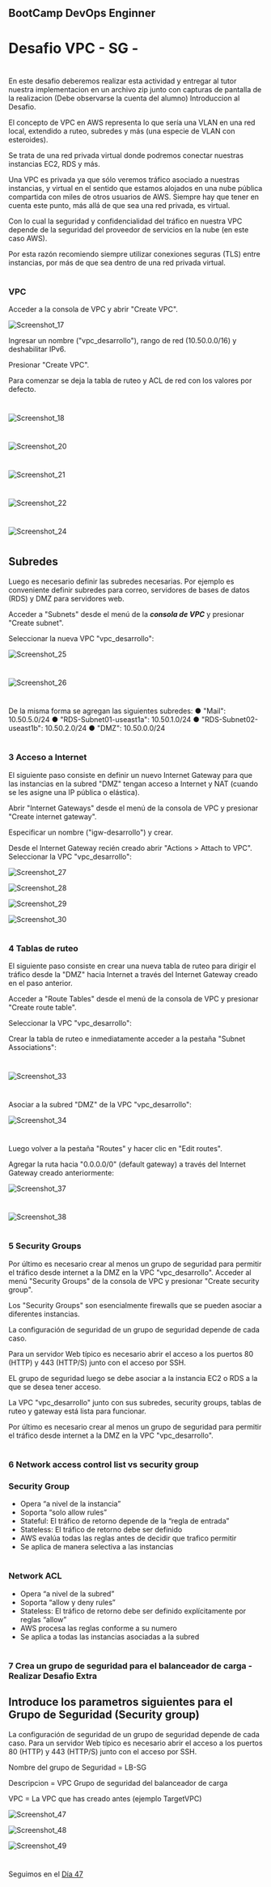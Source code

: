 
## BootCamp DevOps Enginner

# Desafio VPC - SG -
#



En este desafio deberemos realizar esta actividad y entregar al tutor nuestra implementacion en un archivo zip junto con capturas de pantalla de la realizacion (Debe observarse la cuenta del alumno)
Introduccion al Desafio. 

El concepto de VPC en AWS representa lo que sería una VLAN en una red local, extendido a ruteo, subredes y más (una especie de VLAN con esteroides). 

Se trata de una red privada virtual donde podremos conectar nuestras instancias EC2, RDS y más. 

Una VPC es privada ya que sólo veremos tráfico asociado a nuestras instancias, y virtual en el sentido que estamos alojados en una nube pública compartida con miles de otros usuarios de AWS. Siempre
hay que tener en cuenta este punto, más allá de que sea una red privada, es virtual. 

Con lo cual la seguridad y confidencialidad del tráfico en nuestra VPC depende de la seguridad del proveedor de servicios en la nube (en este caso AWS). 

Por esta razón recomiendo siempre utilizar conexiones seguras (TLS) entre instancias, por más de que sea dentro de una red privada virtual.

#
#


### VPC

Acceder a la consola de VPC y abrir "Create VPC".

![Screenshot_17](https://user-images.githubusercontent.com/96561825/173689032-1c82530d-6897-44bd-afce-fa8f0e6db794.png)

Ingresar un nombre ("vpc_desarrollo"), rango de red (10.50.0.0/16) y deshabilitar IPv6. 

Presionar "Create VPC".

Para comenzar se deja la tabla de ruteo y ACL de red con los valores por defecto.

#

![Screenshot_18](https://user-images.githubusercontent.com/96561825/173689311-bae4006b-8d53-4b2d-b351-2f6aad8beff1.png)

#

![Screenshot_20](https://user-images.githubusercontent.com/96561825/173689355-b624a0a4-b669-42df-b610-8e93b4729955.png)

#

![Screenshot_21](https://user-images.githubusercontent.com/96561825/173689397-8bf330dc-5851-493e-878b-cd2461fb6bbe.png)

#

![Screenshot_22](https://user-images.githubusercontent.com/96561825/173689439-0a188680-27d9-4152-80d3-6be10ea23266.png)

#

![Screenshot_24](https://user-images.githubusercontent.com/96561825/173689480-199a4205-9e28-41c3-b2a5-b5421c11888b.png)

#
#
## Subredes

Luego es necesario definir las subredes necesarias. Por ejemplo es conveniente definir subredes para correo, servidores de bases de datos (RDS) y DMZ para servidores web.

Acceder a "Subnets" desde el menú de la ***consola de VPC*** y presionar "Create subnet". 

Seleccionar la nueva VPC "vpc_desarrollo":

![Screenshot_25](https://user-images.githubusercontent.com/96561825/173689764-60ffb807-cbda-4cfe-9ca7-38378147e5f9.png)


#

![Screenshot_26](https://user-images.githubusercontent.com/96561825/173689781-3ab84018-95a4-4d14-9e58-6f08dab209e7.png)

#

De la misma forma se agregan las siguientes subredes:
● "Mail": 10.50.5.0/24
● "RDS-Subnet01-useast1a": 10.50.1.0/24
● "RDS-Subnet02-useast1b": 10.50.2.0/24
● "DMZ": 10.50.0.0/24



#
#
### 3 Acceso a Internet


El siguiente paso consiste en definir un nuevo Internet Gateway para que las instancias en la subred "DMZ" tengan acceso a Internet y NAT (cuando se les asigne una IP pública o elástica).

Abrir "Internet Gateways" desde el menú de la consola de VPC y presionar "Create internet gateway".

Especificar un nombre ("igw-desarrollo") y crear.

Desde el Internet Gateway recién creado abrir "Actions > Attach to VPC". Seleccionar la VPC "vpc_desarrollo":



![Screenshot_27](https://user-images.githubusercontent.com/96561825/173690083-a2b2d9d3-bfa6-455f-9846-bd4aedb68067.png)

![Screenshot_28](https://user-images.githubusercontent.com/96561825/173690098-4bc54da0-224e-4961-8abf-ef705e961757.png)

![Screenshot_29](https://user-images.githubusercontent.com/96561825/173690105-39f4afb4-420b-44d7-b7a2-5848e91e4c38.png)

![Screenshot_30](https://user-images.githubusercontent.com/96561825/173690110-d10c6a7c-b81b-4ed0-8a1c-756612fa5488.png)


#
#
### 4 Tablas de ruteo

El siguiente paso consiste en crear una nueva tabla de ruteo para dirigir el tráfico desde la "DMZ" hacia Internet a través del Internet Gateway creado en el paso anterior.

Acceder a "Route Tables" desde el menú de la consola de VPC y presionar "Create route table".

Seleccionar la VPC "vpc_desarrollo":

Crear la tabla de ruteo e inmediatamente acceder a la pestaña "Subnet Associations":
#

![Screenshot_33](https://user-images.githubusercontent.com/96561825/173690365-473632dc-20db-4e56-a514-9c28fd84b215.png)

#
Asociar a la subred "DMZ" de la VPC "vpc_desarrollo":

![Screenshot_34](https://user-images.githubusercontent.com/96561825/173690420-aa1bddd5-de1a-4cab-968a-5c38cf35e477.png)

#

Luego volver a la pestaña "Routes" y hacer clic en "Edit routes". 

Agregar la ruta hacia "0.0.0.0/0" (default gateway) a través del Internet Gateway creado anteriormente:

![Screenshot_37](https://user-images.githubusercontent.com/96561825/173690570-5262a340-7cd1-4d14-ae1d-cb28c2a3834d.png)

#

![Screenshot_38](https://user-images.githubusercontent.com/96561825/173690594-9f42a2d1-b697-45fb-a4d7-7e31d169cfea.png)


#
#
### 5 Security Groups 

Por último es necesario crear al menos un grupo de seguridad para permitir el tráfico desde internet a la DMZ en la VPC "vpc_desarrollo". Acceder al menú "Security Groups" de la consola de VPC y presionar "Create security group".

Los "Security Groups" son esencialmente firewalls que se pueden asociar a diferentes instancias.

La configuración de seguridad de un grupo de seguridad depende de cada caso. 

Para un servidor Web típico es necesario abrir el acceso a los puertos 80 (HTTP) y 443 (HTTP/S) junto con el acceso por SSH.

EL grupo de seguridad luego se debe asociar a la instancia EC2 o RDS a la que se desea tener acceso.

La VPC "vpc_desarrollo" junto con sus subredes, security groups, tablas de ruteo y gateway está lista para funcionar.

Por último es necesario crear al menos un grupo de seguridad para permitir el tráfico desde internet a la DMZ en la VPC "vpc_desarrollo".



#
#
### 6 Network access control list vs security group

### Security Group

- Opera “a nivel de la instancia”
- Soporta “solo allow rules” 
- Stateful: El tráfico de retorno depende de la “regla de entrada”
- Stateless: El tráfico de retorno debe ser definido
- AWS evalúa todas las reglas antes de decidir que trafico permitir
- Se aplica de manera selectiva a las instancias


#
#
### Network ACL

- Opera “a nivel de la subred”
- Soporta “allow y deny rules”
- Stateless: El tráfico de retorno debe ser definido explícitamente por reglas “allow”
- AWS procesa las reglas conforme a su numero
- Se aplica a todas las instancias asociadas a la subred




#
#
### 7 Crea un grupo de seguridad para el balanceador de carga - Realizar Desafio Extra

## Introduce los parametros siguientes para el Grupo de Seguridad (Security group)


La configuración de seguridad de un grupo de seguridad depende de cada caso. Para un servidor Web típico es necesario abrir el acceso a los puertos 80 (HTTP) y 443 (HTTP/S) junto con el acceso por SSH. 


Nombre del grupo de Seguridad = LB-SG

Descripcion = VPC Grupo de seguridad del balanceador de carga


VPC = La VPC que has creado antes (ejemplo TargetVPC)



![Screenshot_47](https://user-images.githubusercontent.com/96561825/173694398-626470ec-8093-48be-a42b-ea393147046b.png)


![Screenshot_48](https://user-images.githubusercontent.com/96561825/173694403-4f932983-7459-4a2d-beef-8750ae9b4c65.png)


![Screenshot_49](https://user-images.githubusercontent.com/96561825/173694410-33d34d0e-1f10-44b0-8c70-23d4766ef97b.png)


#
#
#
#
#

Seguimos en el [Día 47](day47.md)

